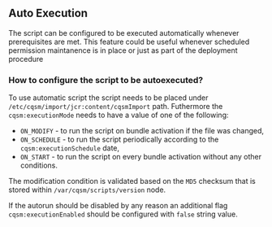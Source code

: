 ## Auto Execution
The script can be configured to be executed automatically whenever prerequisites are met. This feature could be useful whenever scheduled permission maintanence is in place or just as part of the deployment procedure

### How to configure the script to be autoexecuted?
To use automatic script the script needs to be placed under `/etc/cqsm/import/jcr:content/cqsmImport` path. Futhermore the `cqsm:executionMode` needs to have a value of one of the following:
* `ON_MODIFY` - to run the script on bundle activation if the file was changed,
* `ON_SCHEDULE` - to run the script periodically according to the `cqsm:executionSchedule` date,
* `ON_START` - to run the script on every bundle activation without any other conditions.

The modification condition is validated based on the `MD5` checksum that is stored within `/var/cqsm/scripts/version` node.

If the autorun should be disabled by any reason an additional flag `cqsm:executionEnabled` should be configured with `false` string value.
